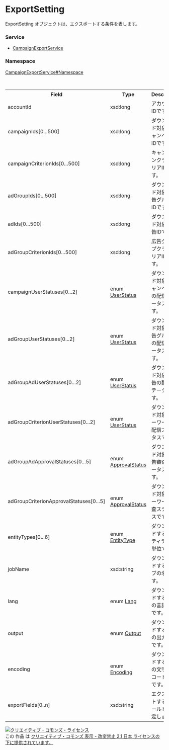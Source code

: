 # ExportSetting
ExportSetting オブジェクトは、エクスポートする条件を表します。

### Service
+ [CampaignExportService](../../services/CampaignExportService.md)

### Namespace
[CampaignExportService#Namespace](../../services/CampaignExportService.md#namespace)

<table>
 <tr>
  <th>Field</th>
  <th>Type</th>
  <th>Description</th>
  <th>response</th>
  <th>get</th>
  <th>add</th>
  <th>set</th>
  <th>remove</th>
 </tr>
 <tr>
  <td>accountId</td>
  <td>xsd:long</td>
  <td>アカウントIDです。</td>
  <td>-</td>
  <td>Requirement</td>
  <td>Requirement</td>
  <td>-</td>
  <td>-</td>
 </tr>
 <tr>
  <td>campaignIds[0...500]</td>
  <td>xsd:long</td>
  <td>ダウンロード対象のキャンペーンIDです。</td>
  <td>-</td>
  <td>Optional</td>
  <td>Optional</td>
  <td>-</td>
  <td>-</td>
 </tr>
 <tr>
  <td>campaignCriterionIds[0...500]</td>
  <td>xsd:long</td>
  <td>キャンペーンクライテリアIDです。</td>
  <td>-</td>
  <td>Optional</td>
  <td>Optional</td>
  <td>-</td>
  <td>-</td>
 </tr>
 <tr>
  <td>adGroupIds[0...500]</td>
  <td>xsd:long</td>
  <td>ダウンロード対象の広告グループIDです。</td>
  <td>-</td>
  <td>Optional</td>
  <td>Optional</td>
  <td>-</td>
  <td>-</td>
 </tr>
 <tr>
  <td>adIds[0...500]</td>
  <td>xsd:long</td>
  <td>ダウンロード対象の広告IDです。</td>
  <td>-</td>
  <td>Optional</td>
  <td>Optional</td>
  <td>-</td>
  <td>-</td>
 </tr>
 <tr>
  <td>adGroupCriterionIds[0...500]</td>
  <td>xsd:long</td>
  <td>広告グループクライテリアIDです。</td>
  <td>-</td>
  <td>Optional</td>
  <td>Optional</td>
  <td>-</td>
  <td>-</td>
 </tr>
 <tr>
  <td>campaignUserStatuses[0...2]</td>
  <td>enum <a href="UserStatus.md">UserStatus</a></td>
  <td>ダウンロード対象のキャンペーンの配信ステータスです。</td>
  <td>-</td>
  <td>Optional</td>
  <td>Optional</td>
  <td>-</td>
  <td>-</td>
 </tr>
 <tr>
  <td>adGroupUserStatuses[0...2]</td>
  <td>enum <a href="UserStatus.md">UserStatus</a></td>
  <td>ダウンロード対象の広告グループの配信ステータスです。</td>
  <td>-</td>
  <td>Optional</td>
  <td>Optional</td>
  <td>-</td>
  <td>-</td>
 </tr>
 <tr>
  <td>adGroupAdUserStatuses[0...2]</td>
  <td>enum <a href="UserStatus.md">UserStatus</a></td>
  <td>ダウンロード対象の広告の配信ステータスです。</td>
  <td>-</td>
  <td>Optional</td>
  <td>Optional</td>
  <td>-</td>
  <td>-</td>
 </tr>
 <tr>
  <td>adGroupCriterionUserStatuses[0...2]</td>
  <td>enum <a href="UserStatus.md">UserStatus</a></td>
  <td>ダウンロード対象のキーワードの配信ステータスです。</td>
  <td>-</td>
  <td>Optional</td>
  <td>Optional</td>
  <td>-</td>
  <td>-</td>
 </tr>
<tr>
  <td>adGroupAdApprovalStatuses[0...5]</td>
  <td>enum <a href="ApprovalStatus.md">ApprovalStatus</a></td>
  <td>ダウンロード対象の広告審査ステータスです。</td>
  <td>-</td>
  <td>Optional</td>
  <td>Optional</td>
  <td>-</td>
  <td>-</td>
 </tr>
 <tr>
  <td>adGroupCriterionApprovalStatuses[0...5]</td>
  <td>enum <a href="ApprovalStatus.md">ApprovalStatus</a></td>
  <td>ダウンロード対象のキーワード審査ステータスです。</td>
  <td>-</td>
  <td>Optional</td>
  <td>Optional</td>
  <td>-</td>
  <td>-</td>
 </tr>
 <tr>
  <td>entityTypes[0...6]</td>
  <td>enum <a href="EntityType.md">EntityType</a></td>
  <td>ダウンロードするエンティティの単位です。</td>
  <td>-</td>
  <td>Optional</td>
  <td>Optional<br>※Default：ALL</td>
  <td>-</td>
  <td>-</td>
 </tr>
 <tr>
  <td>jobName</td>
  <td>xsd:string</td>
  <td>ダウンロードするジョブの名称です。</td>
  <td>-</td>
  <td>Optional</td>
  <td>Optional<br>※Default：NULL</td>
  <td>-</td>
  <td>-</td>
 </tr>
 <tr>
  <td>lang</td>
  <td>enum <a href="Lang.md">Lang</a></td>
  <td>ダウンロードする情報の言語設定です。</td>
  <td>-</td>
  <td>Requirement</td>
  <td>Optional<br>※Default：JA</td>
  <td>-</td>
  <td>-</td>
 </tr>
 <tr>
  <td>output</td>
  <td>enum <a href="Output.md">Output</a></td>
  <td>ダウンロードする情報の出力形式です。</td>
  <td>-</td>
  <td>Requirement</td>
  <td>Optional<br>※Default：CSV</td>
  <td>-</td>
  <td>-</td>
 </tr>
 <tr>
  <td>encoding</td>
  <td>enum <a href="Encoding.md">Encoding</a></td>
  <td>ダウンロードする情報の文字エンコード設定です。</td>
  <td>-</td>
  <td>Requirement</td>
  <td>Optional<br>※Default：UTF-8</td>
  <td>-</td>
  <td>-</td>
 </tr>
  <tr>
  <td>exportFields[0..n]</td>
  <td>xsd:string</td>
  <td>エクスポートするフィールドを指定します。</td>
  <td>-</td>
  <td>Optional</td>
  <td>Optional</td>
  <td>-</td>
  <td>-</td>
 </tr>
</table>

<a rel="license" href="http://creativecommons.org/licenses/by-nd/2.1/jp/"><img alt="クリエイティブ・コモンズ・ライセンス" style="border-width:0" src="https://i.creativecommons.org/l/by-nd/2.1/jp/88x31.png" /></a><br />この 作品 は <a rel="license" href="http://creativecommons.org/licenses/by-nd/2.1/jp/">クリエイティブ・コモンズ 表示 - 改変禁止 2.1 日本 ライセンスの下に提供されています。</a>
